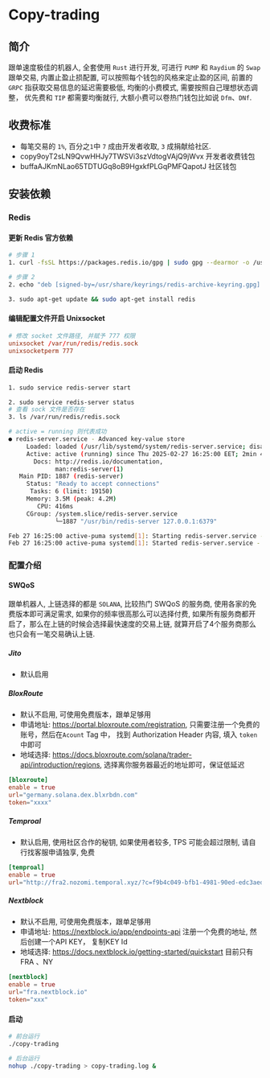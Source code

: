 
# Copy-trading

## 简介

跟单速度极佳的机器人, 全套使用 `Rust` 进行开发, 可进行 `PUMP` 和 `Raydium` 的 `Swap` 跟单交易, 内置止盈止损配置, 可以按照每个钱包的风格来定止盈的区间, 前置的`GRPC` 指获取交易信息的延迟需要极低, 均衡的小费模式, 需要按照自己理想状态调整， 优先费和 `TIP` 都需要均衡就行, 大额小费可以卷热门钱包比如说 `Dfm`、`DNf`.

## 收费标准

- 每笔交易的 `1%`, 百分之`1`中 `7` 成由开发者收取, `3` 成捐献给社区.
- copy9oyT2sLN9QvwHHJy7TWSVi3szVdtogVAjQ9jWvx 开发者收费钱包
- buffaAJKmNLao65TDTUGq8oB9HgxkfPLGqPMFQapotJ 社区钱包

## 安装依赖

### Redis

#### 更新 Redis 官方依赖

``` bash
# 步骤 1
1. curl -fsSL https://packages.redis.io/gpg | sudo gpg --dearmor -o /usr/share/keyrings/redis-archive-keyring.gpg

# 步骤 2
2. echo "deb [signed-by=/usr/share/keyrings/redis-archive-keyring.gpg] https://packages.redis.io/deb $(lsb_release -cs) main" | sudo tee /etc/apt/sources.list.d/redis.list

3. sudo apt-get update && sudo apt-get install redis
```

#### 编辑配置文件开启 Unixsocket

``` conf
# 修改 socket 文件路径, 并赋予 777 权限
unixsocket /var/run/redis/redis.sock
unixsocketperm 777
```

#### 启动 Redis

``` bash
1. sudo service redis-server start

2. sudo service redis-server status
# 查看 sock 文件是否存在
3. ls /var/run/redis/redis.sock

# active = running 则代表成功
● redis-server.service - Advanced key-value store
     Loaded: loaded (/usr/lib/systemd/system/redis-server.service; disabled; preset: enable>
     Active: active (running) since Thu 2025-02-27 16:25:00 EET; 2min 44s ago
       Docs: http://redis.io/documentation,
             man:redis-server(1)
   Main PID: 1887 (redis-server)
     Status: "Ready to accept connections"
      Tasks: 6 (limit: 19150)
     Memory: 3.5M (peak: 4.2M)
        CPU: 416ms
     CGroup: /system.slice/redis-server.service
             └─1887 "/usr/bin/redis-server 127.0.0.1:6379"

Feb 27 16:25:00 active-puma systemd[1]: Starting redis-server.service - Advanced key-value >
Feb 27 16:25:00 active-puma systemd[1]: Started redis-server.service - Advanced key-value >
```

### 配置介绍

#### SWQoS

跟单机器人, 上链选择的都是 `SOLANA`, 比较热门 SWQoS 的服务商, 使用各家的免费版本即可满足需求, 如果你的频率很高那么可以选择付费, 如果所有服务商都开启了，那么在上链的时候会选择最快速度的交易上链, 就算开启了4个服务商那么也只会有一笔交易确认上链.

##### Jito

- 默认启用

##### BloxRoute

- 默认不启用, 可使用免费版本，跟单足够用
- 申请地址: <https://portal.bloxroute.com/registration>, 只需要注册一个免费的账号，然后在`Acount` Tag 中， 找到 Authorization Header 内容, 填入 `token` 中即可
- 地域选择: <https://docs.bloxroute.com/solana/trader-api/introduction/regions>, 选择离你服务器最近的地址即可，保证低延迟

``` toml
[bloxroute]
enable = true
url="germany.solana.dex.blxrbdn.com"
token="xxxx"
```

##### Temproal

- 默认启用, 使用社区合作的秘钥, 如果使用者较多, TPS 可能会超过限制, 请自行找客服申请独享, 免费

``` toml
[temproal]
enable = true
url="http://fra2.nozomi.temporal.xyz/?c=f9b4c049-bfb1-4981-90ed-edc3aed018fb"
```

##### Nextblock

- 默认不启用, 可使用免费版本，跟单足够用
- 申请地址: <https://nextblock.io/app/endpoints-api> 注册一个免费的地址, 然后创建一个API KEY， 复制KEY Id
- 地域选择: <https://docs.nextblock.io/getting-started/quickstart> 目前只有 FRA 、NY

``` toml
[nextblock]
enable = true
url="fra.nextblock.io"
token="xxx"
```

#### 启动

``` bash
# 前台运行
./copy-trading

# 后台运行
nohup ./copy-trading > copy-trading.log &
```

